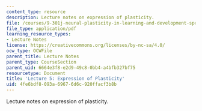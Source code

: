 ```yaml
---
content_type: resource
description: Lecture notes on expression of plasticity.
file: /courses/9-301j-neural-plasticity-in-learning-and-development-spring-2002/4fe6bdf8093a69676d6c920ffacf3b8b_lecture_5_Notes.pdf
file_type: application/pdf
learning_resource_types:
- Lecture Notes
license: https://creativecommons.org/licenses/by-nc-sa/4.0/
ocw_type: OCWFile
parent_title: Lecture Notes
parent_type: CourseSection
parent_uid: 6664e3f8-e2d9-49c8-0bb4-a4bfb327bf75
resourcetype: Document
title: 'Lecture 5: Expression of Plasticity'
uid: 4fe6bdf8-093a-6967-6d6c-920ffacf3b8b
---
```

Lecture notes on expression of plasticity.